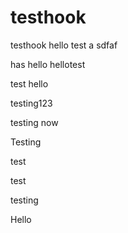 testhook
========

testhook
hello
test
a
sdfaf

has
hello
hellotest


test
hello

testing123

testing
now

Testing

test

test

testing

Hello
